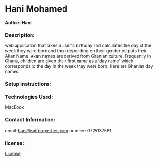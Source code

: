 # Hani Mohamed

#### Author: Hani

### Description: 
web application that takes a user's birthday and calculates the day of the week they were born and then depending on their gender outputs their Akan Name. Akan names are derived from Ghanian culture. Frequently in Ghana, children are given their first name as a 'day name' which corresponds to the day in the week they were born. Here are Ghanian day names.

### Setup instructions: 

### Technologies Used:
MacBook

### Contact Information: 
email: hani@saifproperties.com
number: 0725137581

### license:
[License](https://raw.githubusercontent.com/Hani-M/Independent-project-2/master/LICENSE)





